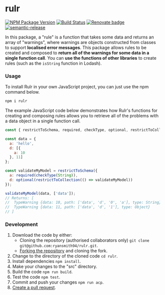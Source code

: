 # rulr
[![NPM Package Version](https://badge.fury.io/js/rulr.svg)](https://www.npmjs.com/package/rulr)
[![Build Status](https://travis-ci.org/ryansmith94/rulr.svg?branch=master)](https://travis-ci.org/ryansmith94/rulr)
[![Renovate badge](https://img.shields.io/badge/Renovate-enabled-brightgreen.svg)](https://renovateapp.com/)
[![semantic-release](https://img.shields.io/badge/%20%20%F0%9F%93%A6%F0%9F%9A%80-semantic--release-e10079.svg)](https://github.com/semantic-release/semantic-release)

In this package, a "rule" is a function that takes some data and returns an array of "warnings", where warnings are objects constructed from classes to support **localised error messages**. This package allows rules to be created and composed to **return all of the warnings for some data in a single function call**. You can **use the functions of other libraries** to create rules (such as the `isString` function in Lodash).

### Usage
To install Rulr in your own JavaScript project, you can just use the npm command below.
```sh
npm i rulr
```

The example JavaScript code below demonstrates how Rulr's functions for creating and composing rules allows you to retrieve all of the problems with a data object in a single function call.
```js
const { restrictToSchema, required, checkType, optional, restrictToCollection } = require('rulr');

const data = {
  a: 'hello',
  d: [{
    a: 10
  }, 11]
};

const validateMyModel = restrictToSchema({
  a: required(checkType(String)),
  d: optional(restrictToCollection(() => validateMyModel))
});

validateMyModel(data, ['data']);
// Returns: [
//  TypeWarning {data: 10, path: ['data', 'd', '0', 'a'], type: String},
//  TypeWarning {data: 11, path: ['data', 'd', '1'], type: Object}
// ]
```

### Development
1. Download the code by either:
    - Cloning the repository (authorised collaborators only) `git clone git@github.com:ryansmith94/rulr.git`.
    - [Forking the repository](https://help.github.com/articles/fork-a-repo/) and cloning the fork.
1. Change to the directory of the cloned code `cd rulr`.
1. Install dependencies `npm install`.
1. Make your changes to the "src" directory.
1. Build the code `npm run build`.
1. Test the code `npm test`.
1. Commit and push your changes `npm run acp`.
1. [Create a pull request](https://help.github.com/articles/about-pull-requests/).
